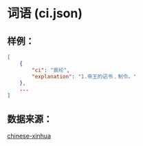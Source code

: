 # 词语 (ci.json)

## 样例：

```json
[
    { 
        "ci": "宸纶", 
        "explanation": "1.帝王的诏书﹑制令。" 
    },
    ...
]
```

## 数据来源：

[chinese-xinhua](https://github.com/pwxcoo/chinese-xinhua)

